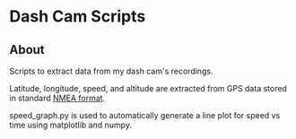 # Dash Cam Scripts

## About
Scripts to extract data from my dash cam's recordings.

Latitude, longitude, speed, and altitude are extracted from GPS data stored in standard [NMEA format](https://www.gpsworld.com/what-exactly-is-gps-nmea-data/).

speed_graph.py is used to automatically generate a line plot for speed vs time using matplotlib and numpy.